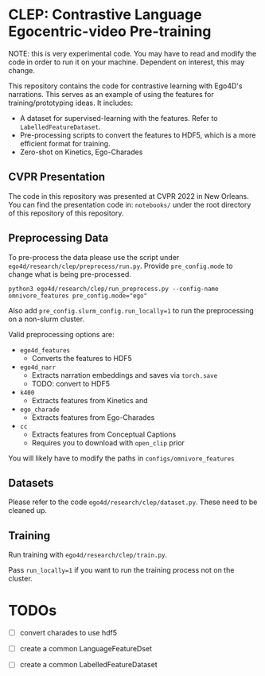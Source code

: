 # CLEP: Contrastive Language Egocentric-video Pre-training

NOTE: this is very experimental code. You may have to read and modify the code
in order to run it on your machine. Dependent on interest, this may change.

This repository contains the code for contrastive learning with Ego4D's
narrations. This serves as an example of using the features for
training/prototyping ideas. It includes:

- A dataset for supervised-learning with the features. Refer to `LabelledFeatureDataset`.
- Pre-processing scripts to convert the features to HDF5, which is a more efficient format for training.
- Zero-shot on Kinetics, Ego-Charades

## CVPR Presentation

The code in this repository was presented at CVPR 2022 in New Orleans. You can
find the presentation code in: `notebooks/` under the root directory of this
repository of this repository.

## Preprocessing Data

To pre-process the data please use the script under
`ego4d/research/clep/preprocess/run.py`. Provide `pre_config.mode` to change what
is being pre-processed.


```
python3 ego4d/research/clep/run_preprocess.py --config-name omnivore_features pre_config.mode="ego"
```

Also add `pre_config.slurm_config.run_locally=1` to run the preprocessing on a non-slurm cluster.

Valid preprocessing options are:
- `ego4d_features`
    - Converts the features to HDF5
- `ego4d_narr`
    - Extracts narration embeddings and saves via `torch.save`
    - TODO: convert to HDF5
- `k400`
    - Extracts features from Kinetics and 
- `ego_charade`
    - Extracts features from Ego-Charades
- `cc`
    - Extracts features from Conceptual Captions
    - Requires you to download with `open_clip` prior

You will likely have to modify the paths in `configs/omnivore_features`

## Datasets

Please refer to the code `ego4d/research/clep/dataset.py`.  These need to be cleaned up.

## Training

Run training with `ego4d/research/clep/train.py`.

Pass `run_locally=1` if you want to run the training process not on the cluster.

# TODOs
- [ ] convert charades to use hdf5
- [ ] create a common LanguageFeatureDset
- [ ] create a common LabelledFeatureDataset

